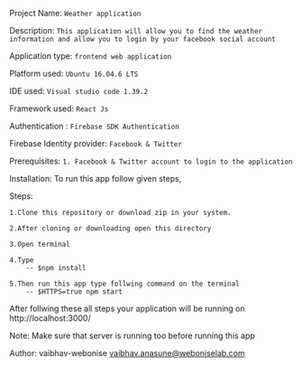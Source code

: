 Project Name: `Weather application`

Description: `This application will allow you to find the weather information and allow you to login by your facebook social account`

Application type: `frontend web application`

Platform used: `Ubuntu 16.04.6 LTS`

IDE used: `Visual studio code 1.39.2`

Framework used: `React Js`

Authentication : `Firebase SDK Authentication`

Firebase Identity provider: `Facebook & Twitter`

Prerequisites: 
`1. Facebook & Twitter account to login to the application`

Installation: To run this app follow given steps,

Steps:

    1.Clone this repository or download zip in your system.
    
    2.After cloning or downloading open this directory 
            
    3.Open terminal 
    
    4.Type
        -- $npm install
        
    5.Then run this app type follwing command on the terminal
        -- $HTTPS=true npm start
After follwing these all steps your application will be running on http://localhost:3000/

Note: Make sure that server is running too before running this app 

Author: vaibhav-webonise vaibhav.anasune@weboniselab.com
